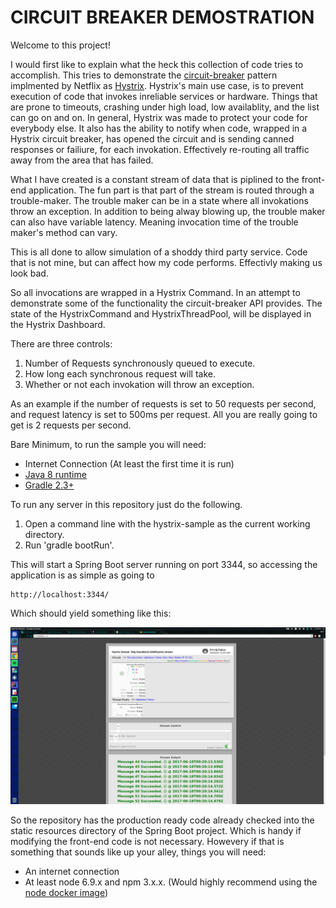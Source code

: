 # CIRCUIT BREAKER DEMOSTRATION

Welcome to this project!

I would first like to explain what the heck this collection of code tries to accomplish.
This tries to demonstrate the [circuit-breaker](https://martinfowler.com/bliki/CircuitBreaker.html) pattern implmented by Netflix as [Hystrix](https://github.com/Netflix/Hystrix).
Hystrix's main use case, is to prevent execution of code that invokes inreliable services or hardware.
Things that are prone to timeouts, crashing under high load, low availablity, and the list can go on and on.
In general, Hystrix was made to protect your code for everybody else.
It also has the ability to notify when code, wrapped in a Hystrix circuit breaker, has opened the circuit and is sending canned responses or failiure, for each invokation.
Effectively re-routing all traffic away from the area that has failed.

What I have created is a constant stream of data that is piplined to the front-end application. 
The fun part is that part of the stream is routed through a trouble-maker.
The trouble maker can be in a state where all invokations throw an exception. 
In addition to being alway blowing up, the trouble maker can also have variable latency.
Meaning invocation time of the trouble maker's method can vary.

This is all done to allow simulation of a shoddy third party service. 
Code that is not mine, but can affect how my code performs. 
Effectivly making us look bad.

So all invocations are wrapped in a Hystrix Command.
In an attempt to demonstrate some of the functionality the circuit-breaker API provides.
The state of the HystrixCommand and HystrixThreadPool, will be displayed in the Hystrix Dashboard.

There are three controls:
    
1. Number of Requests synchronously queued to execute.
1. How long each synchronous request will take.
1. Whether or not each invokation will throw an exception.


As an example if the number of requests is set to 50 requests per second, and request latency is set to 500ms per request.
All you are really going to get is 2 requests per second.

Bare Minimum, to run the sample you will need:
 - Internet Connection (At least the first time it is run)
 - [Java 8 runtime](http://blog.acari.io/jvm/2017/05/05/Gradle-Install.html)
 - [Gradle 2.3+ ](http://blog.acari.io/jvm/2017/05/05/Gradle-Install.html)
 
To run any server in this repository just do the following.
1. Open a command line with the hystrix-sample as the current working directory.
1. Run 'gradle bootRun'.

This will start a Spring Boot server running on port 3344, so accessing the application is as simple as going to 

    http://localhost:3344/
    
Which should yield something like this:

![sample-project-screenshot](images/sample-screenshot.png)

So the repository has the production ready code already checked into the static resources directory of the Spring Boot project.
Which is handy if modifying the front-end code is not necessary.
Howevery if that is something that sounds like up your alley, things you will need:

- An internet connection
- At least node 6.9.x and npm 3.x.x. (Would highly recommend using the [node docker image](https://hub.docker.com/_/node/))

